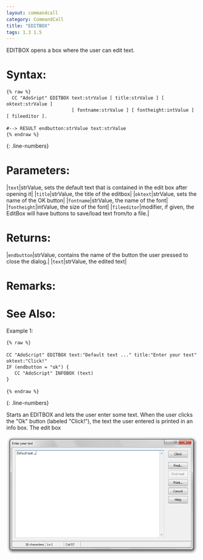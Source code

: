 ```yaml
---
layout: commandcall
category: CommandCall
title: "EDITBOX"
tags: 1.3 1.5
---
```


EDITBOX opens a box where the user can edit text.

# Syntax:

```adoscript
{% raw %}
  CC "AdoSript" EDITBOX text:strValue [ title:strValue ] [ oktext:strValue ] 
						[ fontname:strValue ] [ fontheight:intValue ] [ fileeditor ].

#--> RESULT endbutton:strValue text:strValue
{% endraw %}
```
{: .line-numbers}

# Parameters:  

|`text`|strValue, sets the default text that is contained in the edit box after opening it|
|`title`|strValue, the title of the editbox|
|`oktext`|strValue, sets the name of the OK button|
|`fontname`|strValue, the name of the font|
|`fontheight`|intValue, the size of the font|
|`fileeditor`|modifier, if given, the EditBox will have buttons to save/load text from/to a file.|

# Returns:  

|`endbutton`|strValue, contains the name of the button the user pressed to close the dialog.|
|`text`|strValue, the edited text|

# Remarks:



# See Also:  



Example 1:

```adoscript
{% raw %}

CC "AdoScript" EDITBOX text:"Default text ..." title:"Enter your text" oktext:"Click!"
IF (endbutton = "ok") {
   CC "AdoScript" INFOBOX (text)
}

{% endraw %}
```
{: .line-numbers}

Starts an EDITBOX and lets the user enter some text. When the user clicks the "Ok" button (labeled "Click!"), the text the user entered is printed in an info box. The edit box

![](/images/EDITBOX.png)

